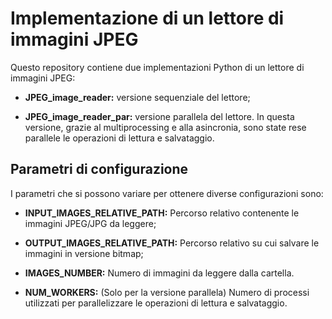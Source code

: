 # Implementazione di un lettore di immagini JPEG

Questo repository contiene due implementazioni Python di un lettore di immagini JPEG:

- **JPEG_image_reader:** versione sequenziale del lettore;
   
- **JPEG_image_reader_par:** versione parallela del lettore. In questa versione, grazie al multiprocessing e alla asincronia, sono state rese parallele le operazioni di lettura e salvataggio.

## Parametri di configurazione
I parametri che si possono variare per ottenere diverse configurazioni sono:

- **INPUT_IMAGES_RELATIVE_PATH:** Percorso relativo contenente le immagini JPEG/JPG da leggere;

- **OUTPUT_IMAGES_RELATIVE_PATH:** Percorso relativo su cui salvare le immagini in versione bitmap;

- **IMAGES_NUMBER:** Numero di immagini da leggere dalla cartella.

- **NUM_WORKERS:** (Solo per la versione parallela) Numero di processi utilizzati per parallelizzare le operazioni di lettura e salvataggio.
